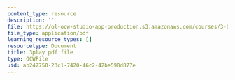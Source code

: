 ```yaml
---
content_type: resource
description: ''
file: https://ol-ocw-studio-app-production.s3.amazonaws.com/courses/3-091sc-introduction-to-solid-state-chemistry-fall-2010/ab24775023c1742046c242be598d877e_fFg4uXMpnV0.pdf
file_type: application/pdf
learning_resource_types: []
resourcetype: Document
title: 3play pdf file
type: OCWFile
uid: ab247750-23c1-7420-46c2-42be598d877e
---
```

